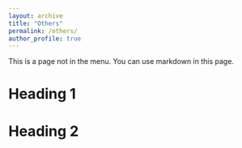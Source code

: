 ```yaml
---
layout: archive
title: "Others"
permalink: /others/
author_profile: true
---
```


This is a page not in the menu. You can use markdown in this page.

Heading 1
======

Heading 2
======
